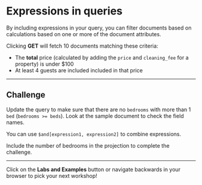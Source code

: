 # Expressions in queries

By including expressions in your query, you can filter documents based on calculations based on one or more of the document attributes.

Clicking **GET** will fetch 10 documents matching these criteria:
- The **total** price (calculated by adding the `price` and `cleaning_fee` for a property) is under $100
- At least 4 guests are included included in that price

---

## Challenge

Update the query to make sure that there are no `bedrooms` with more than 1 `bed` (`bedrooms >= beds`). Look at the sample document to check the field names.

You can use `$and[expression1, expression2]` to combine expressions.

Include the number of bedrooms in the projection to complete the challenge.

---

Click on the **Labs and Examples** button or navigate backwards in your browser to pick your next workshop!